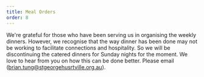 ```yaml
---
title: Meal Orders 
order: 8
---
```


We're grateful for those who have been serving us in organising the weekly dinners. However, we recognise that the way dinner has been done may not be working to facilitate connections and hospitality. So we will be discontinuing the catered dinners for Sunday nights for the moment. We love to hear from you on how this can be done better. Please email (brian.tung@stgeorgehusrtville.org.au).


